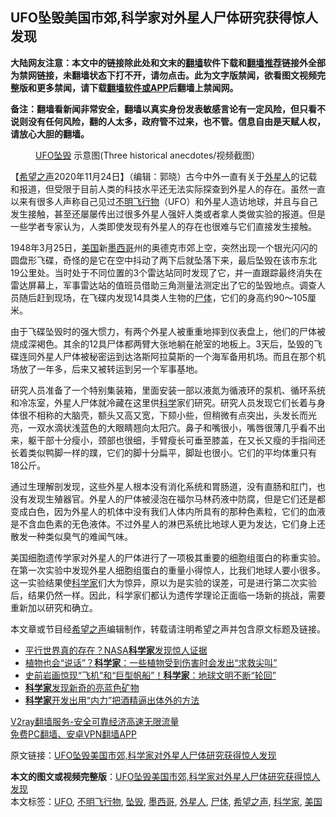  <h2>UFO坠毁美国市郊,科学家对外星人尸体研究获得惊人发现</h2> <p class="notice"><b>大陆网友注意：本文中的链接除此处和文末的<a href="https://github.com/bannedbook/fanqiang" >翻墙</a>软件下载和<a href="https://github.com/killgcd/justmysocks/blob/master/README.md">翻墙推荐</a>链接外全部为禁网链接，未翻墙状态下打不开，请勿点击。此为文字版禁闻，欲看图文视频完整版和更多禁闻，请下载<a href="https://github.com/bannedbook/fanqiang">翻墙软件或APP</a>后翻墙上禁闻网。</p><p>备注：翻墙看新闻非常安全，翻墙以真实身份发表敏感言论有一定风险，但只看不说则没有任何风险，翻的人太多，政府管不过来，也不管。信息自由是天赋人权，请放心大胆的翻墙。</b></p>  <div class="entry"> <figure><figcaption><a href="https://www.bannedbook.org/bnews/tag/ufo/" class="st_tag internal_tag" rel="tag" title="标签 UFO 下的日志">UFO</a><a href="https://www.bannedbook.org/bnews/tag/%e5%9d%a0%e6%af%81/" class="st_tag internal_tag" rel="tag" title="标签 坠毁 下的日志">坠毁</a> 示意图(Three historical anecdotes/视频截图）</figcaption></figure> <p>【<span class='wp_keywordlink_affiliate'><a href="https://www.soundofhope.org" title="希望之声" target="_blank">希望之声</a></span>2020年11月24日】（编辑：郭晓）古今中外一直有关于<a href="https://www.bannedbook.org/bnews/tag/%e5%a4%96%e6%98%9f%e4%ba%ba/" class="st_tag internal_tag" rel="tag" title="标签 外星人 下的日志">外星人</a>的记载和报道，但受限于目前人类的科技水平还无法实际探查到外星人的存在。虽然一直以来有很多人声称自己见过<a href="https://www.bannedbook.org/bnews/tag/%E4%B8%8D%E6%98%8E%E9%A3%9E%E8%A1%8C%E7%89%A9/" class="st_tag internal_tag" rel="tag" title="标签 不明飞行物 下的日志">不明飞行物</a>（UFO）和外星人造访地球，并且与自己发生接触，甚至还屡屡传出过很多外星人强奸人类或者拿人类做实验的报道。但是一些学者专家认为，人类即使发现有外星人的存在也很难与它们直接发生接触。</p> <p></p>  <p>1948年3月25日，<a href="https://www.bannedbook.org/bnews/tag/%e7%be%8e%e5%9b%bd/" class="st_tag internal_tag" rel="tag" title="标签 美国 下的日志">美国</a>新<a href="https://www.bannedbook.org/bnews/tag/%e5%a2%a8%e8%a5%bf%e5%93%a5/" class="st_tag internal_tag" rel="tag" title="标签 墨西哥 下的日志">墨西哥</a>州的奥德克市郊上空，突然出现一个银光闪闪的圆盘形飞碟，奇怪的是它在空中抖动了两下后就坠落下来，最后坠毁在该市东北19公里处。当时处于不同位置的3个雷达站同时发现了它，并一直跟踪最终消失在雷达屏幕上，军事雷达站的值班员借助三角测量法测定出了它的坠毁地点。调查人员随后赶到现场，在飞碟内发现14具类人生物的<a href="https://www.bannedbook.org/bnews/tag/%E5%B0%B8%E4%BD%93/" class="st_tag internal_tag" rel="tag" title="标签 尸体 下的日志">尸体</a>，它们的身高约90～105厘米。</p> <p>由于飞碟坠毁时的强大惯力，有两个外星人被重重地摔到仪表盘上，他们的尸体被烧成深褐色。其余的12具尸体都两臂大张地躺在舱室的地板上。3天后，坠毁的飞碟连同外星人尸体被秘密运到达洛斯阿拉莫斯的一个海军备用机场。而且在那个机场放了一年多，后来又被转运到另一个军事基地。</p>  <p>研究人员准备了一个特别集装箱，里面安装一部以液氮为循液环的泵机、循环系统和冷冻室，外星人尸体就冷藏在这里供<span class='wp_keywordlink'><a href="https://www.bannedbook.org/forum11/topic309.html" title="禁片：“科学”的棍子" target="_blank">科学</a></span>家们研究。研究人员发现它们长着与身体很不相称的大脑壳，额头又高又宽，下颏小些，但稍微有点突出，头发长而光亮，一双水滴状浅蓝色的大眼睛翘向太阳穴。鼻子和嘴很小，嘴唇很薄几乎看不出来，躯干部十分瘦小，颈部也很细，手臂瘦长可垂至膝盖，在又长又瘦的手指间还长着类似鸭脚一样的蹼，它们的脚十分扁平，脚趾也很小。它们的平均体重只有18公斤。</p> <p></p>  <p>通过生理解剖发现，这些外星人根本没有消化系统和胃肠道，没有直肠和肛门，也没有发现生殖器官。外星人的尸体被浸泡在福尔马林药液中防腐，但是它们还是都变成白色，因为外星人的机体中没有我们人体内所具有的那种色素粒，它们的血液是不含血色素的无色液体。不过外星人的淋巴系统比地球人更为发达，它们身上还散发一种类似臭气的难闻气味。</p> <p></p>  <p>美国细胞遗传学家对外星人的尸体进行了一项极其重要的细胞组蛋白的称重实验。在第一次实验中发现外星人细胞组蛋白的重量小得惊人，比我们地球人要小很多。这一实验结果使<a href="https://www.bannedbook.org/bnews/tag/%e7%a7%91%e5%ad%a6%e5%ae%b6/" class="st_tag internal_tag" rel="tag" title="标签 科学家 下的日志">科学家</a>们大为惊异，原以为是实验的误差，可是进行第二次实验后，结果仍然一样。因此，科学家们都认为遗传学理论正面临一场新的挑战，需要重新加以研究和确立。</p> <p>本文章或节目经<a href="https://www.bannedbook.org/bnews/tag/%e5%b8%8c%e6%9c%9b%e4%b9%8b%e5%a3%b0/" class="st_tag internal_tag" rel="tag" title="标签 希望之声 下的日志">希望之声</a>编辑制作，转载请注明希望之声并包含原文标题及链接。</p> <ul class='op-related-articles' title='相关阅读'> <li><a href='https://www.bannedbook.org/bnews/comments/20201124/1435983.html' target='_blank'>平行世界真的存在？NASA<b>科学家</b>发现惊人证据</a></li> <li><a href='https://www.bannedbook.org/bnews/comments/20201121/1434400.html' target='_blank'>植物也会“说话”？<b>科学家</b>：一些植物受到伤害时会发出“求救尖叫”</a></li> <li><a href='https://www.bannedbook.org/bnews/comments/20201119/1433708.html' target='_blank'>史前岩画惊现“飞机”和“巨型帆船”！<b>科学家</b>：地球文明不断“轮回”</a></li> <li><a href='https://www.bannedbook.org/bnews/worldnews/20201119/1433132.html' target='_blank'><b>科学家</b>发现新奇的亮蓝色矿物</a></li> <li><a href='https://www.bannedbook.org/bnews/cnnews/20201117/1432176.html' target='_blank'><b>科学家</b>开发出用“内力”把酒精逼出体外的方法</a></li> </ul> <p class="texttj"> <a href="https://www.bannedbook.org/forum23/topic22702.html" target="_blank">V2ray翻墙服务-安全可靠经济高速无限流量</a><br/> <a href="https://github.com/bannedbook/fanqiang/wiki/%E7%A6%81%E9%97%BB%E7%BD%91%E5%AE%89%E5%8D%93%E7%BF%BB%E5%A2%99%E6%96%B0%E9%97%BBAPP" target="_blank">免费PC翻墙、安卓VPN翻墙APP</a></p><p>原文链接：<a class="src_link"  href="https://www.soundofhope.org/post/444883" target="_blank">UFO坠毁美国市郊,科学家对外星人尸体研究获得惊人发现</a></p><a name='sharetosocial'></a>       <div><b>本文的图文或视频完整版</b>：<a href='https://www.bannedbook.org/bnews/comments/20201125/1436514.html'>UFO坠毁美国市郊,科学家对外星人尸体研究获得惊人发现</a></div>  </div><!--END ENTRY--> <div class="postfooter"> <div>本文标签：<a href="https://www.bannedbook.org/bnews/tag/ufo/" rel="tag">UFO</a>, <a href="https://www.bannedbook.org/bnews/tag/%E4%B8%8D%E6%98%8E%E9%A3%9E%E8%A1%8C%E7%89%A9/" rel="tag">不明飞行物</a>, <a href="https://www.bannedbook.org/bnews/tag/%e5%9d%a0%e6%af%81/" rel="tag">坠毁</a>, <a href="https://www.bannedbook.org/bnews/tag/%e5%a2%a8%e8%a5%bf%e5%93%a5/" rel="tag">墨西哥</a>, <a href="https://www.bannedbook.org/bnews/tag/%e5%a4%96%e6%98%9f%e4%ba%ba/" rel="tag">外星人</a>, <a href="https://www.bannedbook.org/bnews/tag/%E5%B0%B8%E4%BD%93/" rel="tag">尸体</a>, <a href="https://www.bannedbook.org/bnews/tag/%e5%b8%8c%e6%9c%9b%e4%b9%8b%e5%a3%b0/" rel="tag">希望之声</a>, <a href="https://www.bannedbook.org/bnews/tag/%e7%a7%91%e5%ad%a6%e5%ae%b6/" rel="tag">科学家</a>, <a href="https://www.bannedbook.org/bnews/tag/%e7%be%8e%e5%9b%bd/" rel="tag">美国</a></div>  </div><!--END POSTFOOTER--> 